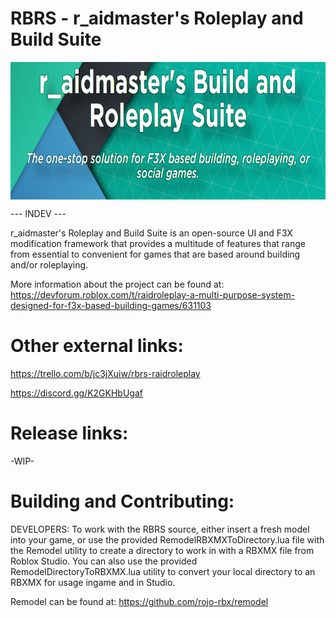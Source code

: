# RBRS - r_aidmaster's Roleplay and Build Suite

<img src="RBRSTopImage.png" alt="RBRS Frame" width="800" height="220" align="center" />

--- INDEV ---

r_aidmaster's Roleplay and Build Suite is an open-source UI and F3X modification framework that provides a multitude of features that range from essential to convenient for games that are based around building and/or roleplaying.

More information about the project can be found at:
https://devforum.roblox.com/t/raidroleplay-a-multi-purpose-system-designed-for-f3x-based-building-games/631103

# Other external links:

https://trello.com/b/jc3jXuiw/rbrs-raidroleplay

https://discord.gg/K2GKHbUgaf

# Release links:
-WIP-

# Building and Contributing:

DEVELOPERS:
To work with the RBRS source, either insert a fresh model into your game, or use the provided RemodelRBXMXToDirectory.lua file with the Remodel utility to create a directory to work in with a RBXMX file from Roblox Studio. You can also use the provided RemodelDirectoryToRBXMX.lua utility to convert your local directory to an RBXMX for usage ingame and in Studio.

Remodel can be found at:
https://github.com/rojo-rbx/remodel

